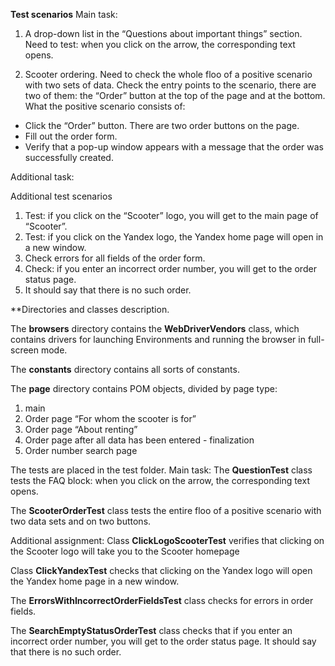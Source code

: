 **Test scenarios**
Main task: 

1) A drop-down list in the “Questions about important things” section. 
Need to test: when you click on the arrow, the corresponding text opens.

2) Scooter ordering. 
Need to check the whole floo of a positive scenario with two sets of data. 
Check the entry points to the scenario, there are two of them: the “Order” button at the top of the page and at the bottom.
What the positive scenario consists of:
- Click the “Order” button. There are two order buttons on the page.
- Fill out the order form.
- Verify that a pop-up window appears with a message that the order was successfully created.

Additional task:

Additional test scenarios
1) Test: if you click on the “Scooter” logo, you will get to the main page of “Scooter”.
2) Test: if you click on the Yandex logo, the Yandex home page will open in a new window.
3) Check errors for all fields of the order form.
4) Check: if you enter an incorrect order number, you will get to the order status page. 
5) It should say that there is no such order.

**Directories and classes description.

The **browsers** directory contains the **WebDriverVendors** class, 
which contains drivers for launching Environments and running the browser in full-screen mode.

The **constants** directory contains all sorts of constants.

The **page** directory contains POM objects, divided by page type:
1. main 
2. Order page “For whom the scooter is for”
3. Order page “About renting”
4. Order page after all data has been entered - finalization
5. Order number search page

The tests are placed in the test folder.
Main task:
The **QuestionTest** class tests the FAQ block: when you click on the arrow, 
the corresponding text opens.

The **ScooterOrderTest** class tests the entire floo of a positive scenario with two data sets and on two buttons.

Additional assignment: 
Class **ClickLogoScooterTest** verifies that clicking on the Scooter logo will take you to the Scooter homepage

Class **ClickYandexTest** checks that clicking on the Yandex logo will open the Yandex home page in a new window.

The **ErrorsWithIncorrectOrderFieldsTest** class checks for errors in order fields.

The **SearchEmptyStatusOrderTest** class checks that if you enter an incorrect order number, you will get to the order status page. 
It should say that there is no such order.
